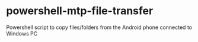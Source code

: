 # powershell-mtp-file-transfer
Powershell script to copy files/folders from the Android phone connected to Windows PC
